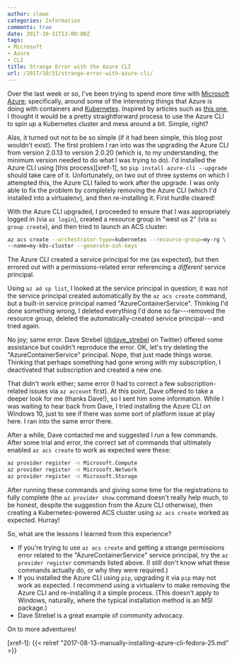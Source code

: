 ```yaml
---
author: slowe
categories: Information
comments: true
date: 2017-10-31T13:00:00Z
tags:
- Microsoft
- Azure
- CLI
title: Strange Error with the Azure CLI
url: /2017/10/31/strange-error-with-azure-cli/
---
```


Over the last week or so, I've been trying to spend more time with [Microsoft Azure][link-3]; specifically, around some of the interesting things that Azure is doing with containers and [Kubernetes][link-4]. Inspired by articles such as [this one][link-1], I thought it would be a pretty straightforward process to use the Azure CLI to spin up a Kubernetes cluster and mess around a bit. Simple, right?<!--more-->

Alas, it turned out not to be so simple (if it had been simple, this blog post wouldn't exist). The first problem I ran into was the upgrading the Azure CLI from version 2.0.13 to version 2.0.20 (which is, to my understanding, the minimum version needed to do what I was trying to do). I'd installed the Azure CLI using [this process][xref-1], so `pip install azure-cli --upgrade` should take care of it. Unfortunately, on two out of three systems on which I attempted this, the Azure CLI failed to work after the upgrade. I was only able to fix the problem by completely removing the Azure CLI (which I'd installed into a virtualenv), and then re-installing it. First hurdle cleared!

With the Azure CLI upgraded, I proceeded to ensure that I was appropriately logged in (via `az login`), created a resource group in "west us 2" (via `az group create`), and then tried to launch an ACS cluster:

```sh
az acs create --orchestrator-type=kubernetes --resource-group=my-rg \
--name=my-k8s-cluster --generate-ssh-keys
```

The Azure CLI created a service principal for me (as expected), but then errored out with a permissions-related error referencing a _different_ service principal.

Using `az ad sp list`, I looked at the service principal in question; it was not the service principal created automatically by the `az acs create` command, but a built-in service principal named "AzureContainerService". Thinking I'd done something wrong, I deleted everything I'd done so far---removed the resource group, deleted the automatically-created service principal---and tried again.

No joy; same error. Dave Strebel ([@dave_strebel][link-2] on Twitter) offered some assistance but couldn't reproduce the error. OK, let's try deleting the "AzureContainerService" principal. Nope, that just made things worse. Thinking that perhaps something had gone wrong with my subscription, I deactivated that subscription and created a new one.

That didn't work either; same error (I had to correct a few subscription-related issues via `az account` first). At this point, Dave offered to take a deeper look for me (thanks Dave!), so I sent him some information. While I was waiting to hear back from Dave, I tried installing the Azure CLI on Windows 10, just to see if there was some sort of platform issue at play here. I ran into the same error there.

After a while, Dave contacted me and suggested I run a few commands. After some trial and error, the correct set of commands that ultimately enabled `az acs create` to work as expected were these:

```sh
az provider register -n Microsoft.Compute
az provider register -n Microsoft.Network
az provider register -n Microsoft.Storage
```

After running these commands and giving some time for the registrations to fully complete (the `az provider show` command doesn't really help much, to be honest, despite the suggestion from the Azure CLI otherwise), then creating a Kubernetes-powered ACS cluster using `az acs create` worked as expected. Hurray!

So, what are the lessons I learned from this experience?

* If you're trying to use `az acs create` and getting a strange permissions error related to the "AzureContainerService" service principal, try the `az provider register` commands listed above. (I still don't know what these commands actually do, or why they were required.)
* If you installed the Azure CLI using `pip`, upgrading it via `pip` may not work as expected. I recommend using a virtualenv to make removing the Azure CLI and re-installing it a simple process. (This doesn't apply to Windows, naturally, where the typical installation method is an MSI package.)
* Dave Strebel is a great example of community advocacy.

On to more adventures!

[link-1]: http://hypernephelist.com/2017/10/17/getting-started-with-traefik-and-k8s-using-acs.html
[link-2]: https://twitter.com/dave_strebel
[link-3]: https://azure.microsoft.com/en-us/
[link-4]: https://kubernetes.io
[xref-1]: {{< relref "2017-08-13-manually-installing-azure-cli-fedora-25.md" >}}
